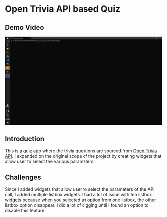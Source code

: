 # Open Trivia API based Quiz

## Demo Video

<img src="https://github.com/JessieChiu1/Angela_Yu_Python/blob/main/Day34_GUIQuizApp/OpenTriviaAPI-quiz.gif" width="800px" alt="Snake Game Demo"/>

## Introduction

This is a quiz app where the trivia questions are sourced from <a href="https://opentdb.com/api_config.php">Open Trivia API</a>. I expanded on the original scope of the project by creating widgets that allow user to select the various parameters. 


## Challenges

Since I added widgets that allow user to select the parameters of the API call, I added multiple listbox widgets. I had a lot of issue with teh listbox widgets because when you selected an option from one listbox, the other listbox option disappear. I did a lot of digging until I found an option to disable this feature.

